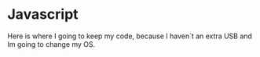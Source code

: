 # Javascript
Here is where I going to keep my code, because I haven´t an extra USB and Im going to change my OS.
